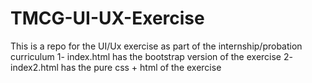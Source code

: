 # TMCG-UI-UX-Exercise
This is a repo for the UI/Ux exercise as part of the internship/probation curriculum 
1- index.html has the bootstrap version of the exercise
2- index2.html has the pure css + html of the exercise
